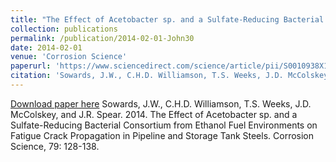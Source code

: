 ```yaml
---
title: "The Effect of Acetobacter sp. and a Sulfate-Reducing Bacterial Consortium from Ethanol Fuel Environments on Fatigue Crack Propagation in Pipeline and Storage Tank Steels"
collection: publications
permalink: /publication/2014-02-01-John30
date: 2014-02-01
venue: 'Corrosion Science'
paperurl: 'https://www.sciencedirect.com/science/article/pii/S0010938X13004666'
citation: 'Sowards, J.W., C.H.D. Williamson, T.S. Weeks, J.D. McColskey, and J.R. Spear.  2014.  The Effect of Acetobacter sp. and a Sulfate-Reducing Bacterial Consortium from Ethanol Fuel Environments on Fatigue Crack Propagation in Pipeline and Storage Tank Steels.  Corrosion Science, 79: 128-138.'
---
```


<a href='https://www.sciencedirect.com/science/article/pii/S0010938X13004666'>Download paper here</a>
Sowards, J.W., C.H.D. Williamson, T.S. Weeks, J.D. McColskey, and J.R. Spear.  2014.  The Effect of Acetobacter sp. and a Sulfate-Reducing Bacterial Consortium from Ethanol Fuel Environments on Fatigue Crack Propagation in Pipeline and Storage Tank Steels.  Corrosion Science, 79: 128-138.
